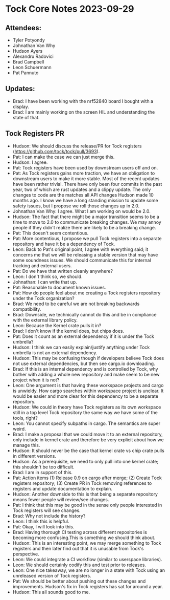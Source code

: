 # Tock Core Notes 2023-09-29

Attendees:
------------

- Tyler Potyondy
- Johnathan Van Why
- Hudson Ayers
- Alexandru Radovici 
- Brad Campbell
- Leon Schuermann
- Pat Pannuto

Updates:
-------------
- Brad: I have been working with the nrf52840 board I bought with a display.
- Brad: I am mainly working on the screen HIL and understanding the state of that. 

Tock Registers PR
-----------------
- Hudson: We should discuss the release/PR for Tock registers (https://github.com/tock/tock/pull/3693).
- Pat: I can make the case we can just merge this.
- Hudson: I agree. 
- Pat: Tock registers have been used by downstream users off and on.
- Pat: As Tock registers gains more traction, we have an  obligation to downstream users to make it more stable. Most of the recent updates have been rather trivial. There have only been four commits in the past year, two of which are rust updates and a clippy update. The only changes to code are the matches all API changes Hudson made 10 months ago. I know we have a long standing mission to update some safety issues, but I propose we roll those changes up in 2.0. 
- Johnathan Van Why: I agree. What I am working on would be 2.0.
- Hudson: The fact that there might be a major transition seems to be a time to move to 2.0 to communicate breaking changes. We may annoy people if they didn't realize there are likely to be a breaking change.
- Pat: This doesn't seem contentious.
- Pat: More contentious, I propose we pull Tock registers into a separate repository and have it be
a dependency of Tock.
- Leon: Back to Pat's original point, I agree with everything said; it concerns me that we will be releasing a stable version that may have some soundness issues. We should communicate this for internal tracking and external users.
- Pat: Do we have that written cleanly anywhere?
- Leon: I don't think so, we should. 
- Johnathan: I can write that up.
- Pat: Reasonable to document known issues.
- Pat: How do people feel about me creating a Tock registers repository under the Tock organization?
- Brad: We need to be careful we are not breaking backwards compatibility.
- Brad: Downside, we technically cannot do this and be in compliance with the external library policy.
- Leon: Because the Kernel crate pulls it in?
- Brad: I don't know if the kernel does, but chips does.
- Pat: Does it count as an external dependency if it is under the Tock umbrella?
- Hudson: I think we can easily explain/justify anything under Tock umbrella is not an external dependency.
- Hudson: This may be confusing though if developers believe Tock does not use external dependencies, but then see cargo.io downloading.
- Brad: If this is an internal dependency and is controlled by Tock, why bother with adding a whole new repository and make seem to be new project when it is not?
- Leon: One argument is that having these workspace projects and cargo is unwieldy. How cargo searches within workspace project is unclear. It would be easier and more clear for this dependency to be a separate repository.
- Hudson: We could in theory have Tock registers as its own workspace still in a top level Tock repository the same way we have some of the tools, right?
- Leon: You cannot specify subpaths in cargo. The semantics are super weird.
- Brad: I make a proposal that we could move it to an external repository, only include in kernel crate and therefore be very explicit about how we manage this.
- Hudson: It should never be the case that kernel crate vs chip crate pulls in different versions.
- Hudson: As a prerequisite, we need to only pull into one kernel crate; this shouldn't be too difficult.
- Brad: I am in support of this. 
- Pat: Action items (1) Release 0.9 on cargo after merge; (2) Create Tock registers repository; (3) Create PR in Tock removing references to registers and update documentation to explain.
- Hudson: Another downside to this is that  being a separate repository means fewer people will review/see changes. 
- Pat: I think that this may be good in the sense only people interested in Tock registers will see changes. 
- Brad: Why not include the history?
- Leon: I think this is helpful.
- Pat: Okay, I will look into this.
- Brad: Having thorough CI testing across different repositories is becoming more confusing.This is something we should think about.
- Hudson: This is an interesting point, we may merge something to Tock registers and then later find out that it is unusable from Tock's perspective.
- Leon: We could integrate a CI workflow (similar to userspace libraries). 
- Leon: We should certainly codify this and test prior to releases.
- Leon: One nice takeaway, we are no longer in a state with Tock using an unreleased version of Tock registers. 
- Pat: We should be better about pushing out these changes and improvements. Hudson's fix in Tock registers has sat for around a year.
- Hudson: This all sounds good to me.

